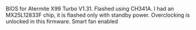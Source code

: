 BIOS for Atermite X99 Turbo V1.31.
Flashed using CH341A.
I had an MX25L12833F chip, it is flashed only with standby power.
Overclocking is unlocked in this firmware. 
Smart fan enabled
